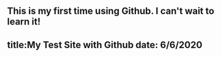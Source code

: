 This is my first time using Github. I can't wait to learn it!
---
title:My Test Site with Github
date: 6/6/2020
---
